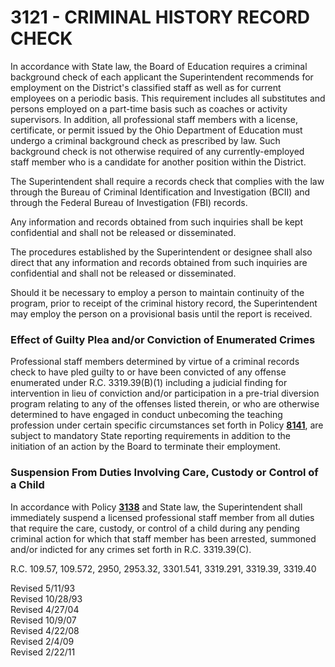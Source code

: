 3121 - CRIMINAL HISTORY RECORD CHECK
====================================

In accordance with State law, the Board of Education requires a criminal
background check of each applicant the Superintendent recommends for
employment on the District's classified staff as well as for current
employees on a periodic basis. This requirement includes all substitutes
and persons employed on a part-time basis such as coaches or activity
supervisors. In addition, all professional staff members with a license,
certificate, or permit issued by the Ohio Department of Education must
undergo a criminal background check as prescribed by law. Such
background check is not otherwise required of any currently-employed
staff member who is a candidate for another position within the
District.

The Superintendent shall require a records check that complies with the
law through the Bureau of Criminal Identification and Investigation
(BCII) and through the Federal Bureau of Investigation (FBI) records.

Any information and records obtained from such inquiries shall be kept
confidential and shall not be released or disseminated.

The procedures established by the Superintendent or designee shall also
direct that any information and records obtained from such inquiries are
confidential and shall not be released or disseminated.

Should it be necessary to employ a person to maintain continuity of the
program, prior to receipt of the criminal history record, the
Superintendent may employ the person on a provisional basis until the
report is received.

### Effect of Guilty Plea and/or Conviction of Enumerated Crimes

Professional staff members determined by virtue of a criminal records
check to have pled guilty to or have been convicted of any offense
enumerated under R.C. 3319.39(B)(1) including a judicial finding for
intervention in lieu of conviction and/or participation in a pre-trial
diversion program relating to any of the offenses listed therein, or who
are otherwise determined to have engaged in conduct unbecoming the
teaching profession under certain specific circumstances set forth in
Policy [**8141**](po8141.htm), are subject to mandatory State reporting
requirements in addition to the initiation of an action by the Board to
terminate their employment.

### Suspension From Duties Involving Care, Custody or Control of a Child

In accordance with Policy [**3138**](po3138.htm) and State law, the
Superintendent shall immediately suspend a licensed professional staff
member from all duties that require the care, custody, or control of a
child during any pending criminal action for which that staff member has
been arrested, summoned and/or indicted for any crimes set forth in R.C.
3319.39(C).

R.C. 109.57, 109.572, 2950, 2953.32, 3301.541, 3319.291, 3319.39,
3319.40

Revised 5/11/93\
 Revised 10/28/93\
 Revised 4/27/04\
 Revised 10/9/07\
 Revised 4/22/08\
 Revised 2/4/09\
 Revised 2/22/11
